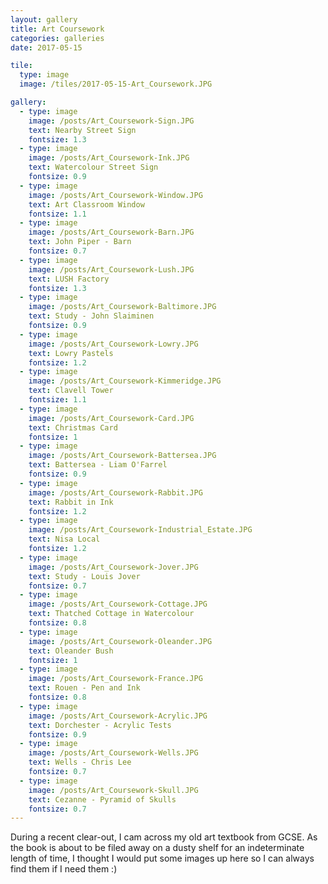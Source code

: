 ```yaml
---
layout: gallery
title: Art Coursework
categories: galleries
date: 2017-05-15

tile:
  type: image
  image: /tiles/2017-05-15-Art_Coursework.JPG

gallery:
  - type: image
    image: /posts/Art_Coursework-Sign.JPG
    text: Nearby Street Sign
    fontsize: 1.3
  - type: image
    image: /posts/Art_Coursework-Ink.JPG
    text: Watercolour Street Sign
    fontsize: 0.9
  - type: image
    image: /posts/Art_Coursework-Window.JPG
    text: Art Classroom Window
    fontsize: 1.1
  - type: image
    image: /posts/Art_Coursework-Barn.JPG
    text: John Piper - Barn
    fontsize: 0.7
  - type: image
    image: /posts/Art_Coursework-Lush.JPG
    text: LUSH Factory
    fontsize: 1.3
  - type: image
    image: /posts/Art_Coursework-Baltimore.JPG
    text: Study - John Slaiminen
    fontsize: 0.9
  - type: image
    image: /posts/Art_Coursework-Lowry.JPG
    text: Lowry Pastels
    fontsize: 1.2
  - type: image
    image: /posts/Art_Coursework-Kimmeridge.JPG
    text: Clavell Tower
    fontsize: 1.1
  - type: image
    image: /posts/Art_Coursework-Card.JPG
    text: Christmas Card
    fontsize: 1
  - type: image
    image: /posts/Art_Coursework-Battersea.JPG
    text: Battersea - Liam O'Farrel
    fontsize: 0.9
  - type: image
    image: /posts/Art_Coursework-Rabbit.JPG
    text: Rabbit in Ink
    fontsize: 1.2
  - type: image
    image: /posts/Art_Coursework-Industrial_Estate.JPG
    text: Nisa Local
    fontsize: 1.2
  - type: image
    image: /posts/Art_Coursework-Jover.JPG
    text: Study - Louis Jover
    fontsize: 0.7
  - type: image
    image: /posts/Art_Coursework-Cottage.JPG
    text: Thatched Cottage in Watercolour
    fontsize: 0.8
  - type: image
    image: /posts/Art_Coursework-Oleander.JPG
    text: Oleander Bush
    fontsize: 1
  - type: image
    image: /posts/Art_Coursework-France.JPG
    text: Rouen - Pen and Ink
    fontsize: 0.8
  - type: image
    image: /posts/Art_Coursework-Acrylic.JPG
    text: Dorchester - Acrylic Tests
    fontsize: 0.9
  - type: image
    image: /posts/Art_Coursework-Wells.JPG
    text: Wells - Chris Lee
    fontsize: 0.7
  - type: image
    image: /posts/Art_Coursework-Skull.JPG
    text: Cezanne - Pyramid of Skulls
    fontsize: 0.7
---
```


During a recent clear-out, I cam across my old art textbook from GCSE. As the book is about to be filed away on a dusty shelf for an indeterminate length of time, I thought I would put some images up here so I can always find them if I need them :)

